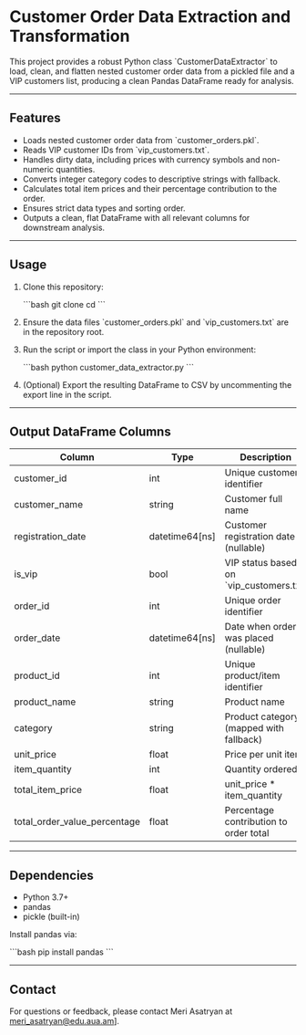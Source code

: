 # Customer Order Data Extraction and Transformation

This project provides a robust Python class \`CustomerDataExtractor\` to load, clean, and flatten nested customer order data from a pickled file and a VIP customers list, producing a clean Pandas DataFrame ready for analysis.

---

## Features

- Loads nested customer order data from \`customer_orders.pkl\`.
- Reads VIP customer IDs from \`vip_customers.txt\`.
- Handles dirty data, including prices with currency symbols and non-numeric quantities.
- Converts integer category codes to descriptive strings with fallback.
- Calculates total item prices and their percentage contribution to the order.
- Ensures strict data types and sorting order.
- Outputs a clean, flat DataFrame with all relevant columns for downstream analysis.

---

## Usage

1. Clone this repository:

   \`\`\`bash
   git clone <repo-url>
   cd <repo-folder>
   \`\`\`

2. Ensure the data files \`customer_orders.pkl\` and \`vip_customers.txt\` are in the repository root.

3. Run the script or import the class in your Python environment:

   \`\`\`bash
   python customer_data_extractor.py
   \`\`\`

4. (Optional) Export the resulting DataFrame to CSV by uncommenting the export line in the script.

---

## Output DataFrame Columns

| Column                     | Type            | Description                              |
|----------------------------|-----------------|------------------------------------------|
| customer_id                | int             | Unique customer identifier                |
| customer_name              | string          | Customer full name                        |
| registration_date          | datetime64[ns]  | Customer registration date (nullable)   |
| is_vip                    | bool            | VIP status based on \`vip_customers.txt\` |
| order_id                  | int             | Unique order identifier                   |
| order_date                | datetime64[ns]  | Date when order was placed (nullable)    |
| product_id                | int             | Unique product/item identifier            |
| product_name              | string          | Product name                             |
| category                  | string          | Product category (mapped with fallback) |
| unit_price                | float           | Price per unit item                      |
| item_quantity             | int             | Quantity ordered                         |
| total_item_price          | float           | unit_price * item_quantity               |
| total_order_value_percentage | float         | Percentage contribution to order total   |

---

## Dependencies

- Python 3.7+
- pandas
- pickle (built-in)

Install pandas via:

\`\`\`bash
pip install pandas
\`\`\`


---

## Contact

For questions or feedback, please contact Meri Asatryan at meri_asatryan@edu.aua.am].

